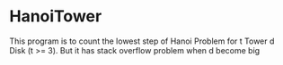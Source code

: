# HanoiTower
This program is to count the lowest step of Hanoi Problem for t Tower d Disk (t >= 3).
But it has stack overflow problem when d become big
